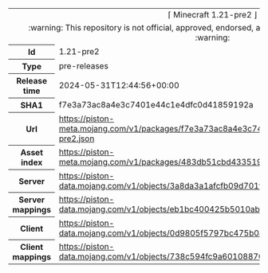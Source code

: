 <html><table>
<tr><td colspan="2" align="center"><img width="0" height="0"><br/>⌈ Minecraft 1.21-pre2 ⌋<br/><img width="0" height="0"></td></tr>
<tr><td colspan="2" align="center"><img width="0" height="0"><br/>
:warning: This repository is not official, approved, endorsed, associated or connected with Mojang :warning:
<br/><img width="0" height="0"></td></tr>
<tr><th>Id</th><td>1.21-pre2</td></tr>
<tr><th>Type</th><td>pre-releases</td></tr>
<tr><th>Release time</th><td>2024-05-31T12:44:56+00:00</td></tr>
<tr><th>SHA1</th><td>f7e3a73ac8a4e3c7401e44c1e4dfc0d41859192a</td></tr>
<tr><th>Url</th><td><a href="https://piston-meta.mojang.com/v1/packages/f7e3a73ac8a4e3c7401e44c1e4dfc0d41859192a/1.21-pre2.json">https://piston-meta.mojang.com/v1/packages/f7e3a73ac8a4e3c7401e44c1e4dfc0d41859192a/1.21-pre2.json</a></td></tr>
<tr><th>Asset index</th><td><a href="https://piston-meta.mojang.com/v1/packages/483db51cbd4335190b40f225213b7b03a1075a80/17.json">https://piston-meta.mojang.com/v1/packages/483db51cbd4335190b40f225213b7b03a1075a80/17.json</a></td></tr>
<tr><th>Server</th><td><a href="https://piston-data.mojang.com/v1/objects/3a8da3a1afcfb09d701fa17e405d09cd0c635748/server.jar">https://piston-data.mojang.com/v1/objects/3a8da3a1afcfb09d701fa17e405d09cd0c635748/server.jar</a></td></tr>
<tr><th>Server mappings</th><td><a href="https://piston-data.mojang.com/v1/objects/eb1bc400425b5010ab7d2063cec8281323fea6c6/server.txt">https://piston-data.mojang.com/v1/objects/eb1bc400425b5010ab7d2063cec8281323fea6c6/server.txt</a></td></tr>
<tr><th>Client</th><td><a href="https://piston-data.mojang.com/v1/objects/0d9805f5797bc475b0a495bbe89b6f4421e05ede/client.jar">https://piston-data.mojang.com/v1/objects/0d9805f5797bc475b0a495bbe89b6f4421e05ede/client.jar</a></td></tr>
<tr><th>Client mappings</th><td><a href="https://piston-data.mojang.com/v1/objects/738c594fc9a60108870b53d7f95397a459655cbb/client.txt">https://piston-data.mojang.com/v1/objects/738c594fc9a60108870b53d7f95397a459655cbb/client.txt</a></td></tr>
</table></html>